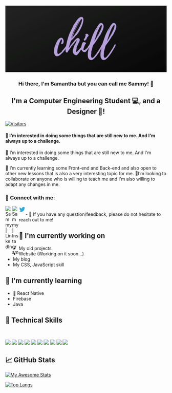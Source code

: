 

<p align="center">
  <a href="https://www.yushi.dev/" target="_blank" rel="noreferrer"><img src="https://github.com/SammyJaneBS/SammyJaneBS/blob/main/Banner.jpg" alt="my banner"></a>
</p>

<h3 align="center">
Hi there, I'm Samantha but you can call me Sammy! 👋
</h3>

<h2 align="center">
I'm a Computer Engineering Student 💻, and a Designer 🎨!
</h2> 

[![Visitors](https://visitor-badge.glitch.me/badge?page_id=SammyJaneBS.SammyJaneBS)](https://github.com/SammyJaneBS)



#### 👀 I’m interested in doing some things that are still new to me. And I'm always up to a challenge.
👀 I’m interested in doing some things that are still new to me. And I'm always up to a challenge.

🌱 I’m currently learning some Front-end and Back-end and also open to other new lessons that is also a very interesting topic for me.
💞️I’m looking to collaborate on anyone who is willing to teach me and I'm also willing to adapt any changes in me. 

### 🤝 Connect with me:

<a href="https://www.linkedin.com/in/SamanthSeblos/"><img align="left" src="https://raw.githubusercontent.com/yushi1007/yushi1007/main/images/linkedin.svg" alt="Sammy | LinkedIn" width="21px"/></a>
<a href="https://www.instagram.com/seblossamantha/"><img align="left" src="https://raw.githubusercontent.com/yushi1007/yushi1007/main/images/instagram.svg" alt="Sammy | Instagram" width="21px"/></a>
<a href="https://twitter.com/yipeeSammy"><img align="left" src="https://github.com/SammyJaneBS/SammyJaneBS/blob/main/twitter-logo-vector-png-clipart-1.png" width="21px"/></a>

</br>
- 💬 If you have any question/feedback, please do not hesitate to reach out to me!

## 🔭 I'm currently working on

- My old projects
- Website (Working on it soon...)
- My blog
- My CSS, JavaScript skill 

## 🌱 I'm currently learning

- 📱 React Native
- Firebase
- Java

## 💼 Technical Skills

</br>

![](https://img.shields.io/badge/Tools-Figma-informational?style=flat&logo=Figma&color=F24E1E)
![](https://img.shields.io/badge/Programming-C#-informational?style=flat&logo=C#&color=CB3837)
![](https://img.shields.io/badge/Programming-C-informational?style=flat&logo=C#&color=CB3837)
![](https://img.shields.io/badge/Programming-C++-informational?style=flat&logo=C#&color=CB3837)
![](https://img.shields.io/badge/Tools-SketchUp-informational?style=flat&logo=Sketchup&color=430098)
![](https://img.shields.io/badge/Tools-Blender-informational?style=flat&logo=Blender&color=00C7B7)
![](https://img.shields.io/badge/Tools-AdobePhotoshop-informational?style=flat&logo=Adobephotoshop&color=F05032)
![](https://img.shields.io/badge/Tools-VSCode-informational?style=flat&logo=VSCode&color=F05032)
![](https://img.shields.io/badge/Tools-IntelliJ-informational?style=flat&logo=IntelliJ&color=F05032)
![](https://img.shields.io/badge/Tools-GitHub-informational?style=flat&logo=GitHub&color=181717)


## 📈 GitHub Stats 

[![My Awesome Stats](https://awesome-github-stats.azurewebsites.net/user-stats/SammyJaneBS?cardType=github&theme=jolly)](https://git.io/awesome-stats-card)

[![Top Langs](https://github-readme-stats.vercel.app/api/top-langs/?username=SammyJaneBS)](https://github.com/SammyJaneBS/github-readme-stats)




